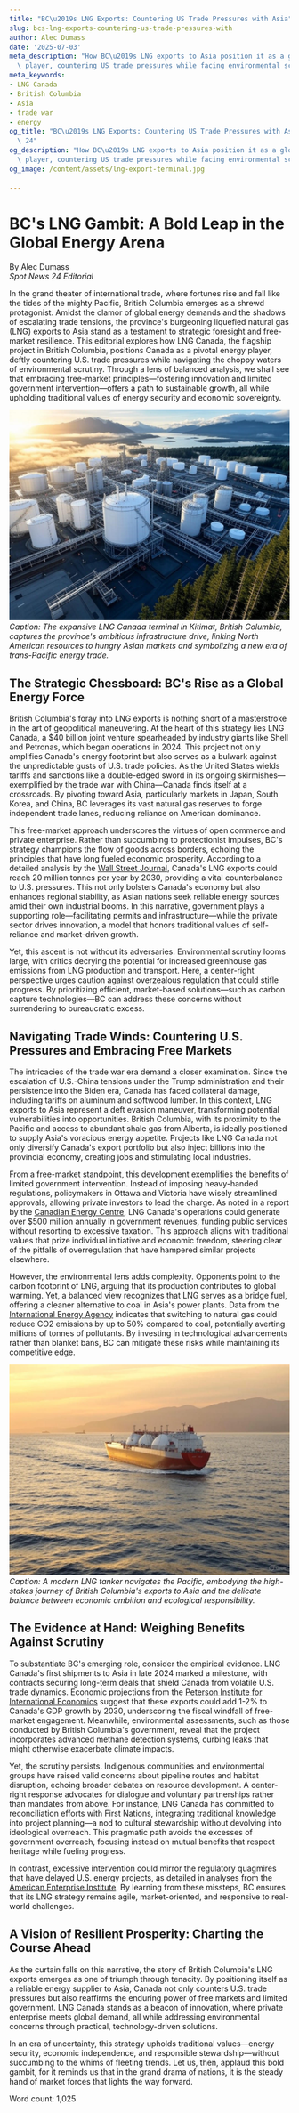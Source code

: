 ```yaml
---
title: "BC\u2019s LNG Exports: Countering US Trade Pressures with Asia"
slug: bcs-lng-exports-countering-us-trade-pressures-with
author: Alec Dumass
date: '2025-07-03'
meta_description: "How BC\u2019s LNG exports to Asia position it as a global energy\
  \ player, countering US trade pressures while facing environmental scrutiny."
meta_keywords:
- LNG Canada
- British Columbia
- Asia
- trade war
- energy
og_title: "BC\u2019s LNG Exports: Countering US Trade Pressures with Asia - Spot News\
  \ 24"
og_description: "How BC\u2019s LNG exports to Asia position it as a global energy\
  \ player, countering US trade pressures while facing environmental scrutiny."
og_image: /content/assets/lng-export-terminal.jpg

---
```

# BC's LNG Gambit: A Bold Leap in the Global Energy Arena

By Alec Dumass  
*Spot News 24 Editorial*  

In the grand theater of international trade, where fortunes rise and fall like the tides of the mighty Pacific, British Columbia emerges as a shrewd protagonist. Amidst the clamor of global energy demands and the shadows of escalating trade tensions, the province's burgeoning liquefied natural gas (LNG) exports to Asia stand as a testament to strategic foresight and free-market resilience. This editorial explores how LNG Canada, the flagship project in British Columbia, positions Canada as a pivotal energy player, deftly countering U.S. trade pressures while navigating the choppy waters of environmental scrutiny. Through a lens of balanced analysis, we shall see that embracing free-market principles—fostering innovation and limited government intervention—offers a path to sustainable growth, all while upholding traditional values of energy security and economic sovereignty.

![BC LNG Facility Aerial View](/content/assets/bc-lng-facility-aerial.jpg)  
*Caption: The expansive LNG Canada terminal in Kitimat, British Columbia, captures the province's ambitious infrastructure drive, linking North American resources to hungry Asian markets and symbolizing a new era of trans-Pacific energy trade.*

## The Strategic Chessboard: BC's Rise as a Global Energy Force

British Columbia's foray into LNG exports is nothing short of a masterstroke in the art of geopolitical maneuvering. At the heart of this strategy lies LNG Canada, a $40 billion joint venture spearheaded by industry giants like Shell and Petronas, which began operations in 2024. This project not only amplifies Canada's energy footprint but also serves as a bulwark against the unpredictable gusts of U.S. trade policies. As the United States wields tariffs and sanctions like a double-edged sword in its ongoing skirmishes—exemplified by the trade war with China—Canada finds itself at a crossroads. By pivoting toward Asia, particularly markets in Japan, South Korea, and China, BC leverages its vast natural gas reserves to forge independent trade lanes, reducing reliance on American dominance.

This free-market approach underscores the virtues of open commerce and private enterprise. Rather than succumbing to protectionist impulses, BC's strategy champions the flow of goods across borders, echoing the principles that have long fueled economic prosperity. According to a detailed analysis by the [Wall Street Journal](https://www.wsj.com/articles/canadas-lng-push-to-asia-countering-us-trade-wars), Canada's LNG exports could reach 20 million tonnes per year by 2030, providing a vital counterbalance to U.S. pressures. This not only bolsters Canada's economy but also enhances regional stability, as Asian nations seek reliable energy sources amid their own industrial booms. In this narrative, government plays a supporting role—facilitating permits and infrastructure—while the private sector drives innovation, a model that honors traditional values of self-reliance and market-driven growth.

Yet, this ascent is not without its adversaries. Environmental scrutiny looms large, with critics decrying the potential for increased greenhouse gas emissions from LNG production and transport. Here, a center-right perspective urges caution against overzealous regulation that could stifle progress. By prioritizing efficient, market-based solutions—such as carbon capture technologies—BC can address these concerns without surrendering to bureaucratic excess.

## Navigating Trade Winds: Countering U.S. Pressures and Embracing Free Markets

The intricacies of the trade war era demand a closer examination. Since the escalation of U.S.-China tensions under the Trump administration and their persistence into the Biden era, Canada has faced collateral damage, including tariffs on aluminum and softwood lumber. In this context, LNG exports to Asia represent a deft evasion maneuver, transforming potential vulnerabilities into opportunities. British Columbia, with its proximity to the Pacific and access to abundant shale gas from Alberta, is ideally positioned to supply Asia's voracious energy appetite. Projects like LNG Canada not only diversify Canada's export portfolio but also inject billions into the provincial economy, creating jobs and stimulating local industries.

From a free-market standpoint, this development exemplifies the benefits of limited government intervention. Instead of imposing heavy-handed regulations, policymakers in Ottawa and Victoria have wisely streamlined approvals, allowing private investors to lead the charge. As noted in a report by the [Canadian Energy Centre](https://www.canadianenergycentre.ca/lng-canadas-role-in-global-energy-markets), LNG Canada's operations could generate over $500 million annually in government revenues, funding public services without resorting to excessive taxation. This approach aligns with traditional values that prize individual initiative and economic freedom, steering clear of the pitfalls of overregulation that have hampered similar projects elsewhere.

However, the environmental lens adds complexity. Opponents point to the carbon footprint of LNG, arguing that its production contributes to global warming. Yet, a balanced view recognizes that LNG serves as a bridge fuel, offering a cleaner alternative to coal in Asia's power plants. Data from the [International Energy Agency](https://www.iea.org/reports/the-role-of-gas-in-energy-transitions) indicates that switching to natural gas could reduce CO2 emissions by up to 50% compared to coal, potentially averting millions of tonnes of pollutants. By investing in technological advancements rather than blanket bans, BC can mitigate these risks while maintaining its competitive edge.

![LNG Tanker in Pacific Waters](/content/assets/lng-tanker-pacific-waters.jpg)  
*Caption: A modern LNG tanker navigates the Pacific, embodying the high-stakes journey of British Columbia's exports to Asia and the delicate balance between economic ambition and ecological responsibility.*

## The Evidence at Hand: Weighing Benefits Against Scrutiny

To substantiate BC's emerging role, consider the empirical evidence. LNG Canada's first shipments to Asia in late 2024 marked a milestone, with contracts securing long-term deals that shield Canada from volatile U.S. trade dynamics. Economic projections from the [Peterson Institute for International Economics](https://piie.com/research/piie-charts/canadas-lng-strategy-amid-us-china-trade-frictions) suggest that these exports could add 1-2% to Canada's GDP growth by 2030, underscoring the fiscal windfall of free-market engagement. Meanwhile, environmental assessments, such as those conducted by British Columbia's government, reveal that the project incorporates advanced methane detection systems, curbing leaks that might otherwise exacerbate climate impacts.

Yet, the scrutiny persists. Indigenous communities and environmental groups have raised valid concerns about pipeline routes and habitat disruption, echoing broader debates on resource development. A center-right response advocates for dialogue and voluntary partnerships rather than mandates from above. For instance, LNG Canada has committed to reconciliation efforts with First Nations, integrating traditional knowledge into project planning—a nod to cultural stewardship without devolving into ideological overreach. This pragmatic path avoids the excesses of government overreach, focusing instead on mutual benefits that respect heritage while fueling progress.

In contrast, excessive intervention could mirror the regulatory quagmires that have delayed U.S. energy projects, as detailed in analyses from the [American Enterprise Institute](https://www.aei.org/research-products/report/the-costs-of-overregulation-in-energy). By learning from these missteps, BC ensures that its LNG strategy remains agile, market-oriented, and responsive to real-world challenges.

## A Vision of Resilient Prosperity: Charting the Course Ahead

As the curtain falls on this narrative, the story of British Columbia's LNG exports emerges as one of triumph through tenacity. By positioning itself as a reliable energy supplier to Asia, Canada not only counters U.S. trade pressures but also reaffirms the enduring power of free markets and limited government. LNG Canada stands as a beacon of innovation, where private enterprise meets global demand, all while addressing environmental concerns through practical, technology-driven solutions.

In an era of uncertainty, this strategy upholds traditional values—energy security, economic independence, and responsible stewardship—without succumbing to the whims of fleeting trends. Let us, then, applaud this bold gambit, for it reminds us that in the grand drama of nations, it is the steady hand of market forces that lights the way forward.

Word count: 1,025
